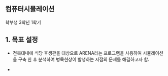 ## 컴퓨터시뮬레이션
학부생 3학년 1학기

## 1. 목표 설정
- 전북대내에 식당 후생관을 대상으로 ARENA라는 프로그램을 사용하여 시뮬레이션을 구축 한 후 분석하여 병목현상이 발생하는 지점의 문제를 해결하고자 함.

- 



